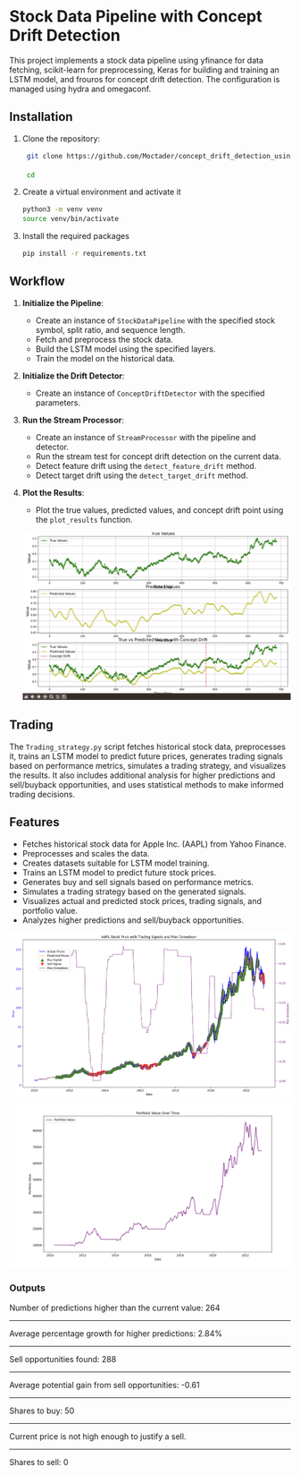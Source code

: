 # Stock Data Pipeline with Concept Drift Detection

This project implements a stock data pipeline using yfinance for data fetching, scikit-learn for preprocessing, Keras for building and training an LSTM model, and frouros for concept drift detection. The configuration is managed using hydra and omegaconf.


## Installation

  1. Clone the repository:
       ```bash
        git clone https://github.com/Moctader/concept_drift_detection_using_frouros.git

        cd

  2. Create a virtual environment and activate it
        ```bash
        python3 -m venv venv
        source venv/bin/activate

  3. Install the required packages
        ```bash
        pip install -r requirements.txt


## Workflow

1. **Initialize the Pipeline**:

    - Create an instance of `StockDataPipeline` with the specified stock symbol, split ratio, and sequence length.
    - Fetch and preprocess the stock data.
    - Build the LSTM model using the specified layers.
    - Train the model on the historical data.

2. **Initialize the Drift Detector**:

    - Create an instance of `ConceptDriftDetector` with the specified parameters.

3. **Run the Stream Processor**:

    - Create an instance of `StreamProcessor` with the pipeline and detector.
    - Run the stream test for concept drift detection on the current data.
    - Detect feature drift using the `detect_feature_drift` method.
    - Detect target drift using the `detect_target_drift` method.

4. **Plot the Results**:

    - Plot the true values, predicted values, and concept drift point using the `plot_results` function.

    ![d](images/drift.png)




## Trading 

The `Trading_strategy.py` script fetches historical stock data, preprocesses it, trains an LSTM model to predict future prices, generates trading signals based on performance metrics, simulates a trading strategy, and visualizes the results. It also includes additional analysis for higher predictions and sell/buyback opportunities, and uses statistical methods to make informed trading decisions.

## Features

- Fetches historical stock data for Apple Inc. (AAPL) from Yahoo Finance.
- Preprocesses and scales the data.
- Creates datasets suitable for LSTM model training.
- Trains an LSTM model to predict future stock prices.
- Generates buy and sell signals based on performance metrics.
- Simulates a trading strategy based on the generated signals.
- Visualizes actual and predicted stock prices, trading signals, and portfolio value.
- Analyzes higher predictions and sell/buyback opportunities.



![n_t](images/Trading_signal_max_drawdown.png)
![n_trading](images/portfolio_value_over_time.png)



### Outputs
Number of predictions higher than the current value: 264

---

Average percentage growth for higher predictions: 2.84%

---

Sell opportunities found: 288

---

Average potential gain from sell opportunities: -0.61

---

Shares to buy: 50

---

Current price is not high enough to justify a sell.

---

Shares to sell: 0